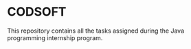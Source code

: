 # CODSOFT
This repository contains all the tasks assigned during the Java programming internship program.
